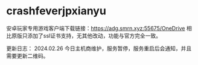 # crashfeverjpxianyu
安卓玩家专用游戏客户端下载链接：https://adg.smrn.xyz:55675/OneDrive
相比原版只添加了ssl证书支持，无其他改动，功能与官方完全一致。

更新日志：
2024.02.26 今日主机商维护，服务暂停，服务重启后会通知，并且需要更新二维码。
